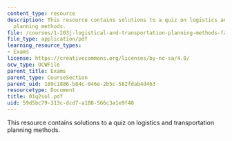 ```yaml
---
content_type: resource
description: This resource contains solutions to a quiz on logistics and transportation
  planning methods.
file: /courses/1-203j-logistical-and-transportation-planning-methods-fall-2006/59d5bc79313cdcd7a188566c3a1e9f40_01q2sol.pdf
file_type: application/pdf
learning_resource_types:
- Exams
license: https://creativecommons.org/licenses/by-nc-sa/4.0/
ocw_type: OCWFile
parent_title: Exams
parent_type: CourseSection
parent_uid: 189c1886-b84c-046e-2b5c-582fdab4d463
resourcetype: Document
title: 01q2sol.pdf
uid: 59d5bc79-313c-dcd7-a188-566c3a1e9f40
---
```

This resource contains solutions to a quiz on logistics and transportation planning methods.